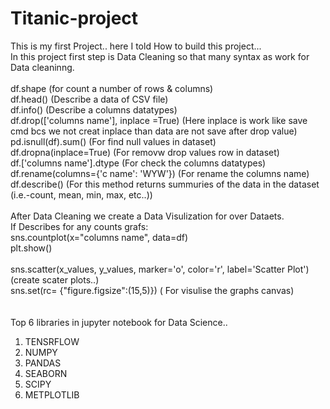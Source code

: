 # Titanic-project
This is my first Project..
here I told How to build this project...<br>
In this project first step is Data Cleaning so that many syntax as work for Data cleaninng.
  <br>
  <br>
df.shape (for count a number of rows & columns)
  <br>
df.head() (Describe a data of CSV file)
  <br>
df.info() (Describe a columns datatypes)
  <br>
df.drop(['columns name'], inplace =True) (Here inplace is work like save cmd bcs we not creat inplace than data are not save after drop value)
  <br>
pd.isnull(df).sum() (For find null values in dataset)
 <br>
df.dropna(inplace=True) (For removw drop values row in dataset)
  <br>
df.['columns name'].dtype (For check the columns datatypes)
 <br>
df.rename(columns={'c name': 'WYW'}) (For rename the columns name)
  <br>
df.describe() (For this method returns summuries of the data in the dataset (i.e.-count, mean, min, max, etc..))
  <br>
<br>
After Data Cleaning we create a Data Visulization for over Dataets.
<br>
If Describes for any counts grafs:
<br>
sns.countplot(x="columns name", data=df)
<br>
plt.show()
<br>
<br>
sns.scatter(x_values, y_values, marker='o', color='r', label='Scatter Plot') (create scater plots..)
<br>
sns.set(rc= {"figure.figsize":(15,5)}) ( For visulise the graphs canvas)
<br>
<br>
<br>
Top 6 libraries in jupyter notebook for Data Science..
<br>
1. TENSRFLOW
2. NUMPY
3. PANDAS
4. SEABORN
5. SCIPY
6. METPLOTLIB
   








